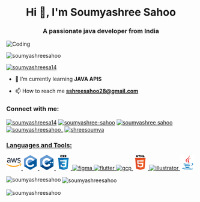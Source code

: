 <h1 align="center">Hi 👋, I'm Soumyashree Sahoo</h1>
<h3 align="center">A passionate java developer from India</h3>
<img aling="right" alt="Coding" width="400" >

<p align="left"> <img src="https://komarev.com/ghpvc/?username=soumyashreesahoo&label=Profile%20views&color=0e75b6&style=flat" alt="soumyashreesahoo" /> </p>

<p align="left"> <a href="https://twitter.com/soumyashreesa14" target="blank"><img src="https://img.shields.io/twitter/follow/soumyashreesa14?logo=twitter&style=for-the-badge" alt="soumyashreesa14" /></a> </p>

- 🌱 I’m currently learning **JAVA APIS**

- 📫 How to reach me **sshreesahoo28@gmail.com**

<h3 align="left">Connect with me:</h3>
<p align="left">
<a href="https://twitter.com/soumyashreesa14" target="blank"><img align="center" src="https://raw.githubusercontent.com/rahuldkjain/github-profile-readme-generator/master/src/images/icons/Social/twitter.svg" alt="soumyashreesa14" height="30" width="40" /></a>
<a href="https://linkedin.com/in/soumyashree-sahoo" target="blank"><img align="center" src="https://raw.githubusercontent.com/rahuldkjain/github-profile-readme-generator/master/src/images/icons/Social/linked-in-alt.svg" alt="soumyashree-sahoo" height="30" width="40" /></a>
<a href="https://fb.com/soumyashree sahoo" target="blank"><img align="center" src="https://raw.githubusercontent.com/rahuldkjain/github-profile-readme-generator/master/src/images/icons/Social/facebook.svg" alt="soumyashree sahoo" height="30" width="40" /></a>
<a href="https://instagram.com/soumyashreesahoo_" target="blank"><img align="center" src="https://raw.githubusercontent.com/rahuldkjain/github-profile-readme-generator/master/src/images/icons/Social/instagram.svg" alt="soumyashreesahoo_" height="30" width="40" /></a>
<a href="https://www.codechef.com/users/shreesoumya" target="blank"><img align="center" src="https://cdn.jsdelivr.net/npm/simple-icons@3.1.0/icons/codechef.svg" alt="shreesoumya" height="30" width="40" /></a>
<a href="https://www.hackerrank.com/codewithsoumyas1?hr_r=1" target="blank">
</p>

<h3 align="left">Languages and Tools:</h3>
<p align="left"> <a href="https://aws.amazon.com" target="_blank" rel="noreferrer"> <img src="https://raw.githubusercontent.com/devicons/devicon/master/icons/amazonwebservices/amazonwebservices-original-wordmark.svg" alt="aws" width="40" height="40"/> </a> <a href="https://www.cprogramming.com/" target="_blank" rel="noreferrer"> <img src="https://raw.githubusercontent.com/devicons/devicon/master/icons/c/c-original.svg" alt="c" width="40" height="40"/> </a> <a href="https://www.w3schools.com/cpp/" target="_blank" rel="noreferrer"> <img src="https://raw.githubusercontent.com/devicons/devicon/master/icons/cplusplus/cplusplus-original.svg" alt="cplusplus" width="40" height="40"/> </a> <a href="https://www.w3schools.com/css/" target="_blank" rel="noreferrer"> <img src="https://raw.githubusercontent.com/devicons/devicon/master/icons/css3/css3-original-wordmark.svg" alt="css3" width="40" height="40"/> </a> <a href="https://www.figma.com/" target="_blank" rel="noreferrer"> <img src="https://www.vectorlogo.zone/logos/figma/figma-icon.svg" alt="figma" width="40" height="40"/> </a> <a href="https://flutter.dev" target="_blank" rel="noreferrer"> <img src="https://www.vectorlogo.zone/logos/flutterio/flutterio-icon.svg" alt="flutter" width="40" height="40"/> </a> <a href="https://cloud.google.com" target="_blank" rel="noreferrer"> <img src="https://www.vectorlogo.zone/logos/google_cloud/google_cloud-icon.svg" alt="gcp" width="40" height="40"/> </a> <a href="https://www.w3.org/html/" target="_blank" rel="noreferrer"> <img src="https://raw.githubusercontent.com/devicons/devicon/master/icons/html5/html5-original-wordmark.svg" alt="html5" width="40" height="40"/> </a> <a href="https://www.adobe.com/in/products/illustrator.html" target="_blank" rel="noreferrer"> <img src="https://www.vectorlogo.zone/logos/adobe_illustrator/adobe_illustrator-icon.svg" alt="illustrator" width="40" height="40"/> </a> <a href="https://www.java.com" target="_blank" rel="noreferrer"> <img src="https://raw.githubusercontent.com/devicons/devicon/master/icons/java/java-original.svg" alt="java" width="40" height="40"/> </a> </p>

<p><img align="left" src="https://github-readme-stats.vercel.app/api/top-langs?username=soumyashreesahoo&show_icons=true&locale=en&layout=compact" alt="soumyashreesahoo" /></p>

<p>&nbsp;<img align="center" src="https://github-readme-stats.vercel.app/api?username=soumyashreesahoo&show_icons=true&locale=en" alt="soumyashreesahoo" /></p>

<p><img align="center" src="https://github-readme-streak-stats.herokuapp.com/?user=soumyashreesahoo&" alt="soumyashreesahoo" /></p>
